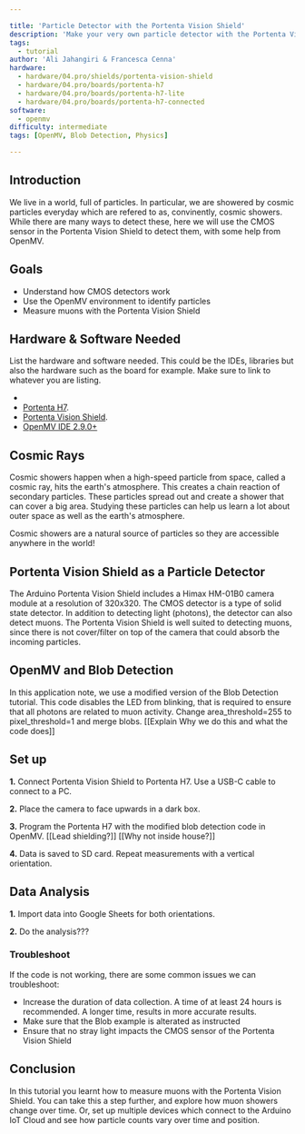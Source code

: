 ```yaml
---

title: 'Particle Detector with the Portenta Vision Shield'
description: 'Make your very own particle detector with the Portenta Vision Shield and a Portenta H7'
tags: 
  - tutorial
author: 'Ali Jahangiri & Francesca Cenna'
hardware:
  - hardware/04.pro/shields/portenta-vision-shield
  - hardware/04.pro/boards/portenta-h7
  - hardware/04.pro/boards/portenta-h7-lite
  - hardware/04.pro/boards/portenta-h7-connected
software:
  - openmv
difficulty: intermediate
tags: [OpenMV, Blob Detection, Physics]

---
```


## Introduction 

We live in a world, full of particles. In particular, we are showered by cosmic particles everyday which are refered to as, convinently, cosmic showers. While there are many ways to detect these, here we will use the CMOS sensor in the Portenta Vision Shield to detect them, with some help from OpenMV. 

## Goals

- Understand how CMOS detectors work
- Use the OpenMV environment to identify particles
- Measure muons with the Portenta Vision Shield

## Hardware & Software Needed

List the hardware and software needed. This could be the IDEs, libraries but also the hardware such as the board for example. Make sure to link to whatever you are listing. 

- 
- [Portenta H7](https://store.arduino.cc/portenta-h7).
- [Portenta Vision Shield](https://store.arduino.cc/portenta-vision-shield).
- [OpenMV IDE 2.9.0+](https://openmv.io/pages/download)


## Cosmic Rays

Cosmic showers happen when a high-speed particle from space, called a cosmic ray, hits the earth's atmosphere. This creates a chain reaction of secondary particles. These particles spread out and create a shower that can cover a big area. Studying these particles can help us learn a lot about outer space as well as the earth's atmosphere.

Cosmic showers are a natural source of particles so they are accessible anywhere in the world! 

## Portenta Vision Shield as a Particle Detector

The Arduino Portenta Vision Shield includes a Himax HM-01B0 camera module at a resolution of 320x320. The CMOS detector is a type of solid state detector. In addition to detecting light (photons), the detector can also detect muons. The Portenta Vision Shield is well suited to detecting muons, since there is not cover/filter on top of the camera that could absorb the incoming particles.

## OpenMV and Blob Detection

In this application note, we use a modified version of the Blob Detection tutorial. This code disables the LED from blinking, that is required to ensure that all photons are related to muon activity. Change area_threshold=255 to pixel_threshold=1 and merge blobs. [[Explain Why we do this and what the code does]]

## Set up 

**1.** Connect Portenta Vision Shield to Portenta H7. Use a USB-C cable to connect to a PC. 

**2.** Place the camera to face upwards in a dark box.

**3.** Program the Portenta H7 with the modified blob detection code in OpenMV. [[Lead shielding?]] [[Why not inside house?]]

**4.**  Data is saved to SD card. Repeat measurements with a vertical orientation.

## Data Analysis

**1.** Import data into Google Sheets for both orientations.

**2.** Do the analysis???

### Troubleshoot

If the code is not working, there are some common issues we can troubleshoot:

- Increase the duration of data collection. A time of at least 24 hours is recommended. A longer time, results in more accurate results.
- Make sure that the Blob example is alterated as instructed
- Ensure that no stray light impacts the CMOS sensor of the Portenta Vision Shield

## Conclusion

In this tutorial you learnt how to measure muons with the Portenta Vision Shield. You can take this a step further, and explore how muon showers change over time. Or, set up multiple devices which connect to the Arduino IoT Cloud and see how particle counts vary over time and position. 

